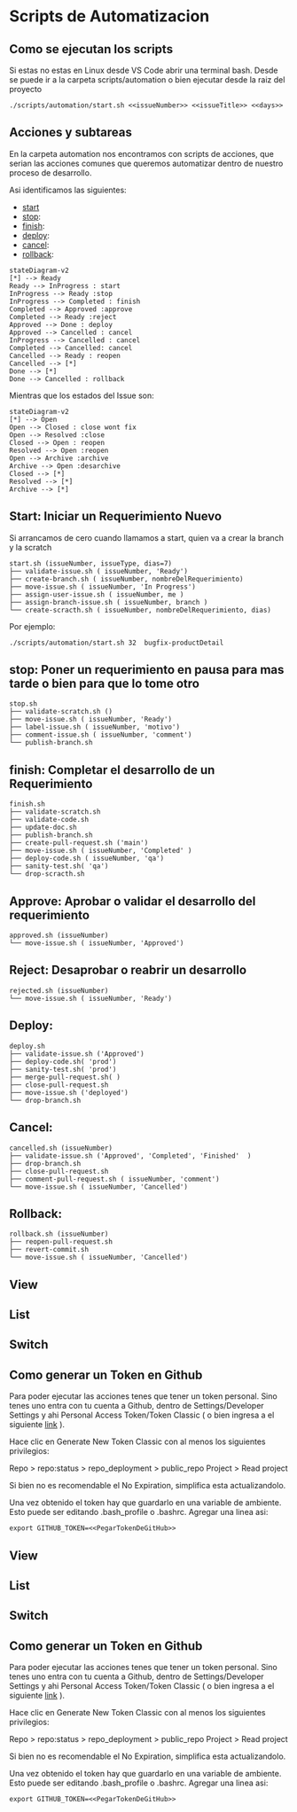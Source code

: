 # Scripts de Automatizacion

## Como se ejecutan los scripts

Si estas no estas en Linux desde VS Code abrir una terminal bash.
Desde se puede ir a la carpeta scripts/automation o bien ejecutar desde la raiz del proyecto

````
./scripts/automation/start.sh <<issueNumber>> <<issueTitle>> <<days>>
````

## Acciones y subtareas

En la carpeta automation nos encontramos con scripts de acciones, que serian las acciones comunes que queremos automatizar dentro de nuestro proceso de desarrollo.

Asi identificamos las siguientes:

* [start](#start-iniciar-un-requerimiento-nuevo)
* [stop](#stop-poner-un-requerimiento-en-pausa-para-mas-tarde-o-bien-para-que-lo-tome-otro): 
* [finish](#finish-al-terminar-el-desarrollo-de-un-requerimiento):
* [deploy](#deploy):
* [cancel](#cancel):
* [rollback](#rollback):


````mermaid 
stateDiagram-v2 
[*] --> Ready
Ready --> InProgress : start
InProgress --> Ready :stop
InProgress --> Completed : finish
Completed --> Approved :approve
Completed --> Ready :reject
Approved --> Done : deploy
Approved --> Cancelled : cancel
InProgress --> Cancelled : cancel
Completed --> Cancelled: cancel
Cancelled --> Ready : reopen
Cancelled --> [*]
Done --> [*]
Done --> Cancelled : rollback
````

Mientras que los estados del Issue son:

````mermaid 
stateDiagram-v2 
[*] --> Open
Open --> Closed : close wont fix
Open --> Resolved :close
Closed --> Open : reopen
Resolved --> Open :reopen
Open --> Archive :archive
Archive --> Open :desarchive
Closed --> [*]
Resolved --> [*]
Archive --> [*]
````


## Start: Iniciar un Requerimiento Nuevo

Si arrancamos de cero cuando llamamos a start, quien va a crear la branch y la scratch

````
start.sh (issueNumber, issueType, dias=7)
├── validate-issue.sh ( issueNumber, 'Ready')
├── create-branch.sh ( issueNumber, nombreDelRequerimiento)
├── move-issue.sh ( issueNumber, 'In Progress')
├── assign-user-issue.sh ( issueNumber, me )
├── assign-branch-issue.sh ( issueNumber, branch )
└── create-scracth.sh ( issueNumber, nombreDelRequerimiento, dias)
````

Por ejemplo:

````
./scripts/automation/start.sh 32  bugfix-productDetail
````
## stop: Poner un requerimiento en pausa para mas tarde o bien para que lo tome otro

````
stop.sh
├── validate-scratch.sh ()
├── move-issue.sh ( issueNumber, 'Ready')
├── label-issue.sh ( issueNumber, 'motivo')
├── comment-issue.sh ( issueNumber, 'comment')
└── publish-branch.sh
````


## finish: Completar el desarrollo de un Requerimiento

````
finish.sh
├── validate-scratch.sh 
├── validate-code.sh
├── update-doc.sh
├── publish-branch.sh
├── create-pull-request.sh ('main')
├── move-issue.sh ( issueNumber, 'Completed' )
├── deploy-code.sh ( issueNumber, 'qa')
├── sanity-test.sh( 'qa')
└── drop-scracth.sh 
````

## Approve: Aprobar o validar el desarrollo del requerimiento 

````
approved.sh (issueNumber)
└── move-issue.sh ( issueNumber, 'Approved')
````

## Reject: Desaprobar o reabrir un desarrollo 

````
rejected.sh (issueNumber)
└── move-issue.sh ( issueNumber, 'Ready')
````

## Deploy: 

````
deploy.sh
├── validate-issue.sh ('Approved')  
├── deploy-code.sh( 'prod')
├── sanity-test.sh( 'prod')
├── merge-pull-request.sh( )
├── close-pull-request.sh
├── move-issue.sh ('deployed')
└── drop-branch.sh
````

## Cancel:

````
cancelled.sh (issueNumber)
├── validate-issue.sh ('Approved', 'Completed', 'Finished'  )  
├── drop-branch.sh
├── close-pull-request.sh
├── comment-pull-request.sh ( issueNumber, 'comment')
└── move-issue.sh ( issueNumber, 'Cancelled')
````
## Rollback:

````
rollback.sh (issueNumber)
├── reopen-pull-request.sh
├── revert-commit.sh
└── move-issue.sh ( issueNumber, 'Cancelled')
````

## View

## List

## Switch

## Como generar un Token en Github

Para poder ejecutar las acciones tenes que tener un token personal. Sino tenes uno entra con tu cuenta a Github, dentro de Settings/Developer Settings y ahi Personal Access Token/Token Classic ( o bien ingresa a el siguiente [link](https://github.com/settings/tokens) ).

Hace clic en Generate New Token Classic con al menos los siguientes privilegios:

Repo > repo:status
     > repo_deployment
     > public_repo
Project > Read project

Si bien no es recomendable el No Expiration, simplifica esta actualizandolo.

Una vez obtenido el token hay que guardarlo en una variable de ambiente. Esto puede ser editando .bash_profile o .bashrc. Agregar una linea asi:

````
export GITHUB_TOKEN=<<PegarTokenDeGitHub>>
````

## View

## List

## Switch

## Como generar un Token en Github

Para poder ejecutar las acciones tenes que tener un token personal. Sino tenes uno entra con tu cuenta a Github, dentro de Settings/Developer Settings y ahi Personal Access Token/Token Classic ( o bien ingresa a el siguiente [link](https://github.com/settings/tokens) ).

Hace clic en Generate New Token Classic con al menos los siguientes privilegios:

Repo > repo:status
     > repo_deployment
     > public_repo
Project > Read project

Si bien no es recomendable el No Expiration, simplifica esta actualizandolo.

Una vez obtenido el token hay que guardarlo en una variable de ambiente. Esto puede ser editando .bash_profile o .bashrc. Agregar una linea asi:

````
export GITHUB_TOKEN=<<PegarTokenDeGitHub>>
````

```


